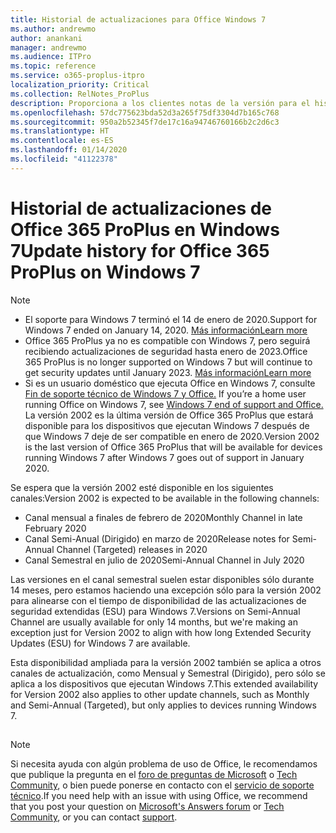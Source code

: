 ```yaml
---
title: Historial de actualizaciones para Office Windows 7
ms.author: andrewmo
author: anankani
manager: andrewmo
ms.audience: ITPro
ms.topic: reference
ms.service: o365-proplus-itpro
localization_priority: Critical
ms.collection: RelNotes_ProPlus
description: Proporciona a los clientes notas de la versión para el historial de actualizaciones de Office 365 ProPlus para Windows 7
ms.openlocfilehash: 57dc775623bda52d3a265f75df3304d7b165c768
ms.sourcegitcommit: 950a2b52345f7de17c16a94746760166b2c2d6c3
ms.translationtype: HT
ms.contentlocale: es-ES
ms.lasthandoff: 01/14/2020
ms.locfileid: "41122378"
---
```

# <a name="update-history-for-office-365-proplus-on-windows-7"></a><span data-ttu-id="74422-103">Historial de actualizaciones de Office 365 ProPlus en Windows 7</span><span class="sxs-lookup"><span data-stu-id="74422-103">Update history for Office 365 ProPlus on Windows 7</span></span> 

 > [!NOTE]
>
>- <span data-ttu-id="74422-104">El soporte para Windows 7 terminó el 14 de enero de 2020.</span><span class="sxs-lookup"><span data-stu-id="74422-104">Support for Windows 7 ended on January 14, 2020.</span></span> [<span data-ttu-id="74422-105">Más información</span><span class="sxs-lookup"><span data-stu-id="74422-105">Learn more</span></span>](https://www.microsoft.com/microsoft-365/windows/end-of-windows-7-support?rtc=1)
>- <span data-ttu-id="74422-106">Office 365 ProPlus ya no es compatible con Windows 7, pero seguirá recibiendo actualizaciones de seguridad hasta enero de 2023.</span><span class="sxs-lookup"><span data-stu-id="74422-106">Office 365 ProPlus is no longer supported on Windows 7 but will continue to get security updates until January 2023.</span></span> [<span data-ttu-id="74422-107">Más información</span><span class="sxs-lookup"><span data-stu-id="74422-107">Learn more</span></span>](https://docs.microsoft.com/DeployOffice/windows-7-support)
>- <span data-ttu-id="74422-108">Si es un usuario doméstico que ejecuta Office en Windows 7, consulte [Fin de soporte técnico de Windows 7 y Office.](https://support.office.com/en-us/article/windows-7-end-of-support-and-office-78f20fab-b57b-44d7-8368-06a8493f3cb9?ui=en-US&rs=en-US&ad=US) </span><span class="sxs-lookup"><span data-stu-id="74422-108">If you’re a home user running Office on Windows 7, see [Windows 7 end of support and Office.](https://support.office.com/en-us/article/windows-7-end-of-support-and-office-78f20fab-b57b-44d7-8368-06a8493f3cb9?ui=en-US&rs=en-US&ad=US)</span></span>
<span data-ttu-id="74422-109">La versión 2002 es la última versión de Office 365 ProPlus que estará disponible para los dispositivos que ejecutan Windows 7 después de que Windows 7 deje de ser compatible en enero de 2020.</span><span class="sxs-lookup"><span data-stu-id="74422-109">Version 2002 is the last version of Office 365 ProPlus that will be available for devices running Windows 7 after Windows 7 goes out of support in January 2020.</span></span>  

<span data-ttu-id="74422-110">Se espera que la versión 2002 esté disponible en los siguientes canales:</span><span class="sxs-lookup"><span data-stu-id="74422-110">Version 2002 is expected to be available in the following channels:</span></span>
- <span data-ttu-id="74422-111">Canal mensual a finales de febrero de 2020</span><span class="sxs-lookup"><span data-stu-id="74422-111">Monthly Channel in late February 2020</span></span>
- <span data-ttu-id="74422-112">Canal Semi-Anual (Dirigido) en marzo de 2020</span><span class="sxs-lookup"><span data-stu-id="74422-112">Release notes for Semi-Annual Channel (Targeted) releases in 2020</span></span>
- <span data-ttu-id="74422-113">Canal Semestral en julio de 2020</span><span class="sxs-lookup"><span data-stu-id="74422-113">Semi-Annual Channel in July 2020</span></span>

<span data-ttu-id="74422-114">Las versiones en el canal semestral suelen estar disponibles sólo durante 14 meses, pero estamos haciendo una excepción sólo para la versión 2002 para alinearse con el tiempo de disponibilidad de las actualizaciones de seguridad extendidas (ESU) para Windows 7.</span><span class="sxs-lookup"><span data-stu-id="74422-114">Versions on Semi-Annual Channel are usually available for only 14 months, but we're making an exception just for Version 2002 to align with how long Extended Security Updates (ESU) for Windows 7 are available.</span></span>

<span data-ttu-id="74422-115">Esta disponibilidad ampliada para la versión 2002 también se aplica a otros canales de actualización, como Mensual y Semestral (Dirigido), pero sólo se aplica a los dispositivos que ejecutan Windows 7.</span><span class="sxs-lookup"><span data-stu-id="74422-115">This extended availability for Version 2002 also applies to other update channels, such as Monthly and Semi-Annual (Targeted), but only applies to devices running Windows 7.</span></span>

##

> [!NOTE]
> <span data-ttu-id="74422-116">Si necesita ayuda con algún problema de uso de Office, le recomendamos que publique la pregunta en el [foro de preguntas de Microsoft](https://answers.microsoft.com/) o [Tech Community](https://techcommunity.microsoft.com/), o bien puede ponerse en contacto con el [servicio de soporte técnico](https://support.microsoft.com/contactus).</span><span class="sxs-lookup"><span data-stu-id="74422-116">If you need help with an issue with using Office, we recommend that you post your question on [Microsoft's Answers forum](https://answers.microsoft.com/) or [Tech Community](https://techcommunity.microsoft.com/), or you can contact [support](https://support.microsoft.com/contactus).</span></span>
